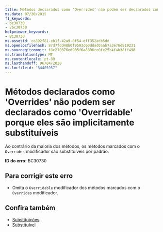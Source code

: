 ```yaml
---
title: Métodos declarados como 'Overrides' não podem ser declarados como 'Overridable' porque eles são implicitamente substituíveis
ms.date: 07/20/2015
f1_keywords:
- bc30730
- vbc30730
helpviewer_keywords:
- BC30730
ms.assetid: cc892f81-eb1f-42a9-8f54-eff352adb5dd
ms.openlocfilehash: 87d7fdd48b0f9593c00ddad0aab7a3e76d819231
ms.sourcegitcommit: f8c270376ed905f6a8896ce0fe25b4f4b38ff498
ms.translationtype: MT
ms.contentlocale: pt-BR
ms.lasthandoff: 06/04/2020
ms.locfileid: "84405957"
---
```

# <a name="methods-declared-overrides-cannot-be-declared-overridable-because-they-are-implicitly-overridable"></a>Métodos declarados como 'Overrides' não podem ser declarados como 'Overridable' porque eles são implicitamente substituíveis
Ao contrário da maioria dos métodos, os métodos marcados com o `Overrides` modificador são substituíveis por padrão.  
  
 **ID do erro:** BC30730  
  
## <a name="to-correct-this-error"></a>Para corrigir este erro  
  
- Omita o `Overridable` modificador dos métodos marcados com o `Overrides` modificador.  
  
## <a name="see-also"></a>Confira também

- [Substituições](../language-reference/modifiers/overrides.md)
- [Substituível](../language-reference/modifiers/overridable.md)
